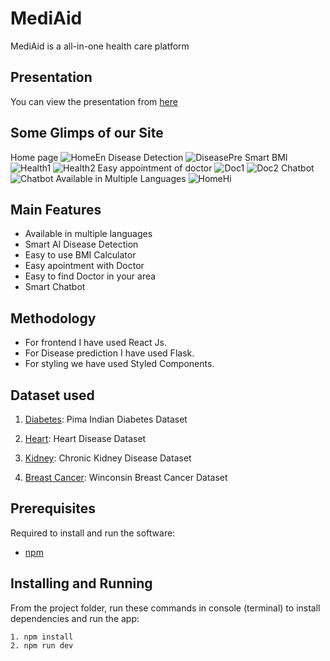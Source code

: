 # MediAid
MediAid is a all-in-one health care platform

## Presentation
You can view the presentation from [here](./MediAid.pptx)

## Some Glimps of our Site
Home page
![HomeEn](https://user-images.githubusercontent.com/64153988/111064523-7ecc7e80-84da-11eb-9ba8-420a9bdcc536.png)
Disease Detection
![DiseasePre](https://user-images.githubusercontent.com/64153988/111064544-9f94d400-84da-11eb-99c1-afff3d533ecd.png)
Smart BMI
![Health1](https://user-images.githubusercontent.com/64153988/111064554-ad4a5980-84da-11eb-8946-8470549c4559.png)
![Health2](https://user-images.githubusercontent.com/64153988/111064556-afacb380-84da-11eb-8383-21e7f18ec13b.png)
Easy appointment of doctor
![Doc1](https://user-images.githubusercontent.com/64153988/111064565-c3f0b080-84da-11eb-9afe-80fc7158b1b7.png)
![Doc2](https://user-images.githubusercontent.com/64153988/111064568-cc48eb80-84da-11eb-9c92-75a053cf31ae.png)
Chatbot
![Chatbot](https://user-images.githubusercontent.com/64153988/111064581-d8cd4400-84da-11eb-8753-615ca834b6c5.png)
Available in Multiple Languages
![HomeHi](https://user-images.githubusercontent.com/64153988/111064591-eb477d80-84da-11eb-92cf-a72160823474.png)

## Main Features
- Available in multiple languages
- Smart AI Disease Detection
- Easy to use BMI Calculator
- Easy apointment with Doctor
- Easy to find Doctor in your area
- Smart Chatbot

## Methodology
- For frontend I have used React Js.
- For Disease prediction I have used Flask.
- For styling we have used Styled Components.

## Dataset used
1) [Diabetes](https://www.kaggle.com/uciml/pima-indians-diabetes-database): Pima Indian Diabetes Dataset

2) [Heart](https://www.kaggle.com/ronitf/heart-disease-uci): Heart Disease Dataset

3) [Kidney](https://www.kaggle.com/mansoordaku/ckdisease): Chronic Kidney Disease Dataset

4) [Breast Cancer](https://www.kaggle.com/uciml/breast-cancer-wisconsin-data): Winconsin Breast Cancer Dataset

## Prerequisites
Required to install and run the software:

 * [npm](https://www.npmjs.com/get-npm)


## Installing and Running

From the project folder, run these commands in console (terminal) to install dependencies and run the app:
```
1. npm install
2. npm run dev
